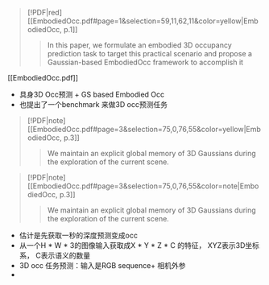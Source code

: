> [!PDF|red] [[EmbodiedOcc.pdf#page=1&selection=59,11,62,11&color=yellow|EmbodiedOcc, p.1]]
> > In this paper, we formulate an embodied 3D occupancy prediction task to target this practical scenario and propose a Gaussian-based EmbodiedOcc framework to accomplish it

[[EmbodiedOcc.pdf]]
- 具身3D Occ预测 + GS based Embodied Occ
- 也提出了一个benchmark 来做3D occ预测任务
> [!PDF|note] [[EmbodiedOcc.pdf#page=3&selection=75,0,76,55&color=yellow|EmbodiedOcc, p.3]]
> > We maintain an explicit global memory of 3D Gaussians during the exploration of the current scene. 

> [!PDF|note] [[EmbodiedOcc.pdf#page=3&selection=75,0,76,55&color=note|EmbodiedOcc, p.3]]
> > We maintain an explicit global memory of 3D Gaussians during the exploration of the current scene. 

- 估计是先获取一秒的深度预测变成occ
- 从一个H * W *  3的图像输入获取成X * Y * Z * C 的特征， XYZ表示3D坐标系， C表示语义的数量
- 3D occ 任务预测：输入是RGB sequence+ 相机外参
- 